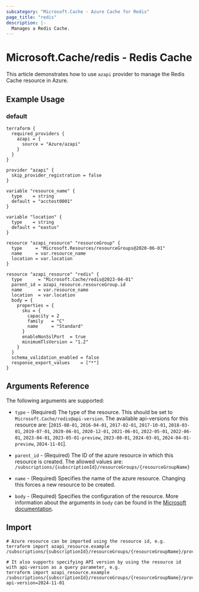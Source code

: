 ```yaml
---
subcategory: "Microsoft.Cache - Azure Cache for Redis"
page_title: "redis"
description: |-
  Manages a Redis Cache.
---
```


# Microsoft.Cache/redis - Redis Cache

This article demonstrates how to use `azapi` provider to manage the Redis Cache resource in Azure.

## Example Usage

### default

```hcl
terraform {
  required_providers {
    azapi = {
      source = "Azure/azapi"
    }
  }
}

provider "azapi" {
  skip_provider_registration = false
}

variable "resource_name" {
  type    = string
  default = "acctest0001"
}

variable "location" {
  type    = string
  default = "eastus"
}

resource "azapi_resource" "resourceGroup" {
  type     = "Microsoft.Resources/resourceGroups@2020-06-01"
  name     = var.resource_name
  location = var.location
}

resource "azapi_resource" "redis" {
  type      = "Microsoft.Cache/redis@2023-04-01"
  parent_id = azapi_resource.resourceGroup.id
  name      = var.resource_name
  location  = var.location
  body = {
    properties = {
      sku = {
        capacity = 2
        family   = "C"
        name     = "Standard"
      }
      enableNonSslPort  = true
      minimumTlsVersion = "1.2"
    }
  }
  schema_validation_enabled = false
  response_export_values    = ["*"]
}

```



## Arguments Reference

The following arguments are supported:

* `type` - (Required) The type of the resource. This should be set to `Microsoft.Cache/redis@api-version`. The available api-versions for this resource are: [`2015-08-01`, `2016-04-01`, `2017-02-01`, `2017-10-01`, `2018-03-01`, `2019-07-01`, `2020-06-01`, `2020-12-01`, `2021-06-01`, `2022-05-01`, `2022-06-01`, `2023-04-01`, `2023-05-01-preview`, `2023-08-01`, `2024-03-01`, `2024-04-01-preview`, `2024-11-01`].

* `parent_id` - (Required) The ID of the azure resource in which this resource is created. The allowed values are:  
  `/subscriptions/{subscriptionId}/resourceGroups/{resourceGroupName}`

* `name` - (Required) Specifies the name of the azure resource. Changing this forces a new resource to be created.

* `body` - (Required) Specifies the configuration of the resource. More information about the arguments in `body` can be found in the [Microsoft documentation](https://learn.microsoft.com/en-us/azure/templates/Microsoft.Cache/redis?pivots=deployment-language-terraform).

## Import

 ```shell
 # Azure resource can be imported using the resource id, e.g.
 terraform import azapi_resource.example /subscriptions/{subscriptionId}/resourceGroups/{resourceGroupName}/providers/Microsoft.Cache/redis/{resourceName}
 
 # It also supports specifying API version by using the resource id with api-version as a query parameter, e.g.
 terraform import azapi_resource.example /subscriptions/{subscriptionId}/resourceGroups/{resourceGroupName}/providers/Microsoft.Cache/redis/{resourceName}?api-version=2024-11-01
 ```
